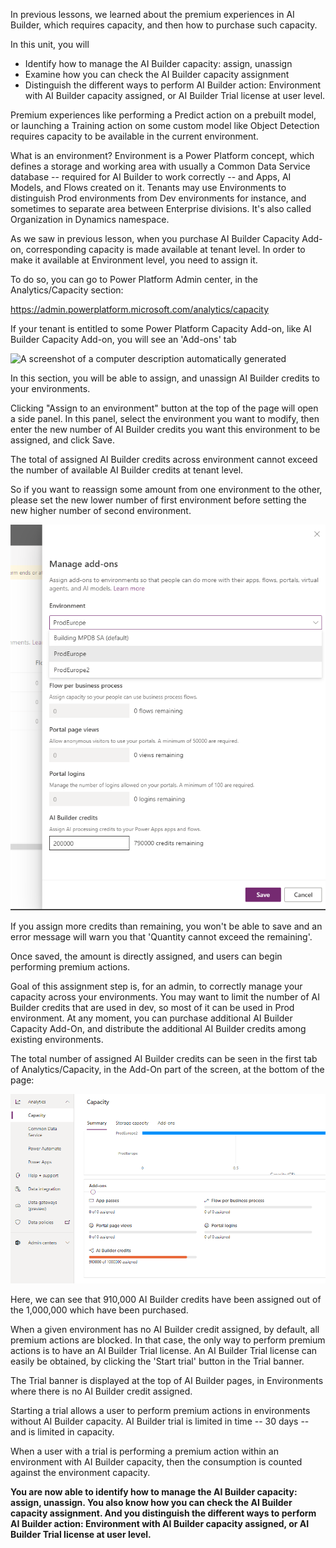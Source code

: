 In previous lessons, we learned about the premium experiences in AI Builder, which requires capacity, and then how to purchase such capacity.

In this unit, you will
-   Identify how to manage the AI Builder capacity: assign, unassign
-   Examine how you can check the AI Builder capacity assignment
-   Distinguish the different ways to perform AI Builder action: Environment with AI Builder capacity assigned, or AI Builder Trial license at user level.

Premium experiences like performing a Predict action on a prebuilt model, or launching a Training action on some custom model like Object Detection requires capacity to be available in the current environment.

What is an environment? Environment is a Power Platform concept, which defines a storage and working area with usually a Common Data Service database -- required for AI Builder to work correctly -- and Apps, AI Models, and Flows created on it. Tenants may use Environments to distinguish Prod environments from Dev environments for instance, and sometimes to separate area between Enterprise divisions. It's also called Organization in Dynamics namespace.

As we saw in previous lesson, when you purchase AI Builder Capacity Add-on, corresponding capacity is made available at tenant level. In order to make it available at Environment level, you need to assign it.

To do so, you can go to Power Platform Admin center, in the Analytics/Capacity section:

<https://admin.powerplatform.microsoft.com/analytics/capacity>

If your tenant is entitled to some Power Platform Capacity Add-on, like AI Builder Capacity Add-on, you will see an 'Add-ons' tab

![A screenshot of a computer description automatically 
generated](../media/image5.png)

In this section, you will be able to assign, and unassign AI Builder credits to your environments.

Clicking "Assign to an environment" button at the top of the page will open a side panel. In this panel, select the environment you want to modify, then enter the new number of AI Builder credits you want this environment to be assigned, and click Save.

The total of assigned AI Builder credits across environment cannot exceed the number of available AI Builder credits at tenant level.

So if you want to reassign some amount from one environment to the other, please set the new lower number of first environment before setting the new higher number of second environment.

![A screenshot of a cell phone description automatically generated](../media/image6.png)

If you assign more credits than remaining, you won't be able to save and an error message will warn you that 'Quantity cannot exceed the remaining'.

Once saved, the amount is directly assigned, and users can begin performing premium actions.

Goal of this assignment step is, for an admin, to correctly manage your capacity across your environments. You may want to limit the number of AI Builder credits that are used in dev, so most of it can be used in Prod environment. At any moment, you can purchase additional AI Builder Capacity Add-On, and distribute the additional AI Builder credits among existing environments.

The total number of assigned AI Builder credits can be seen in the first tab of Analytics/Capacity, in the Add-On part of the screen, at the bottom of the page:

![A screenshot of a cell phone description automatically generated](../media/image7.png)

Here, we can see that 910,000 AI Builder credits have been assigned out of the 1,000,000 which have been purchased.

When a given environment has no AI Builder credit assigned, by default, all premium actions are blocked. In that case, the only way to perform premium actions is to have an AI Builder Trial license. An AI Builder Trial license can easily be obtained, by clicking the 'Start trial' button in the Trial banner.

The Trial banner is displayed at the top of AI Builder pages, in Environments where there is no AI Builder credit assigned.

Starting a trial allows a user to perform premium actions in environments without AI Builder capacity. AI Builder trial is limited in time -- 30 days -- and is limited in capacity.

When a user with a trial is performing a premium action within an environment with AI Builder capacity, then the consumption is counted against the environment capacity.

**You are now able to identify how to manage the AI Builder capacity: assign, unassign. You also know how you can check the AI Builder capacity assignment. And you distinguish the different ways to perform AI Builder action: Environment with AI Builder capacity assigned, or AI Builder Trial license at user level.**
